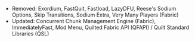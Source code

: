 
- Removed: Exordium, FastQuit, Fastload, LazyDFU, Reese's Sodium Options, Skip Transitions, Sodium Extra, Very Many Players (Fabric)
- Updated: Concurrent Chunk Management Engine (Fabric), ImmediatelyFast, Mod Menu, Quilted Fabric API (QFAPI) / Quilt Standard Libraries (QSL)